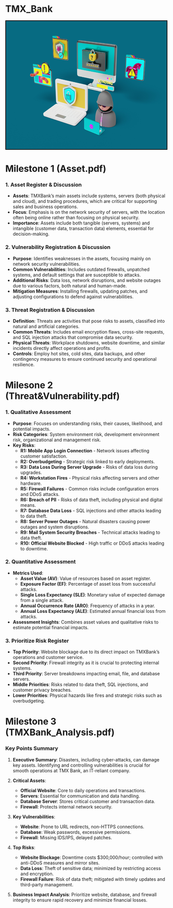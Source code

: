# TMX_Bank
<img src="https://github.com/bojunz/TMX_Bank/blob/main/data.jpg" alt="Demo Login Page GIF" style="border: 2px solid black; max-width: 100%; height: 400px;">

# Milestone 1 (Asset.pdf)

### 1. Asset Register & Discussion
- **Assets**: TMXBank’s main assets include systems, servers (both physical and cloud), and trading procedures, which are critical for supporting sales and business operations.
- **Focus**: Emphasis is on the network security of servers, with the location often being online rather than focusing on physical security.
- **Importance**: Assets include both tangible (servers, systems) and intangible (customer data, transaction data) elements, essential for decision-making.

### 2. Vulnerability Registration & Discussion
- **Purpose**: Identifies weaknesses in the assets, focusing mainly on network security vulnerabilities.
- **Common Vulnerabilities**: Includes outdated firewalls, unpatched systems, and default settings that are susceptible to attacks.
- **Additional Risks**: Data loss, network disruptions, and website outages due to various factors, both natural and human-made.
- **Mitigation Measures**: Installing firewalls, updating patches, and adjusting configurations to defend against vulnerabilities.

### 3. Threat Registration & Discussion
- **Definition**: Threats are activities that pose risks to assets, classified into natural and artificial categories.
- **Common Threats**: Includes email encryption flaws, cross-site requests, and SQL injection attacks that compromise data security.
- **Physical Threats**: Workplace shutdowns, website downtime, and similar incidents directly affect operations and profits.
- **Controls**: Employ hot sites, cold sites, data backups, and other contingency measures to ensure continued security and operational resilience.

# Milesone 2 (Threat&Vulnerability.pdf)
### 1. Qualitative Assessment
- **Purpose**: Focuses on understanding risks, their causes, likelihood, and potential impacts.
- **Risk Categories**: System environment risk, development environment risk, organizational and management risk.
- **Key Risks**:
  - **R1: Mobile App Login Connection** - Network issues affecting customer satisfaction.
  - **R2: Overbudgeting** - Strategic risk linked to early deployments.
  - **R3: Data Loss During Server Upgrade** - Risks of data loss during upgrades.
  - **R4: Workstation Fires** - Physical risks affecting servers and other hardware.
  - **R5: Firewall Failures** - Common risks include configuration errors and DDoS attacks.
  - **R6: Breach of PII** - Risks of data theft, including physical and digital means.
  - **R7: Database Data Loss** - SQL injections and other attacks leading to data theft.
  - **R8: Server Power Outages** - Natural disasters causing power outages and system disruptions.
  - **R9: Mail System Security Breaches** - Technical attacks leading to data theft.
  - **R10: Official Website Blocked** - High traffic or DDoS attacks leading to downtime.

### 2. Quantitative Assessment
- **Metrics Used**:
  - **Asset Value (AV)**: Value of resources based on asset register.
  - **Exposure Factor (EF)**: Percentage of asset loss from successful attacks.
  - **Single Loss Expectancy (SLE)**: Monetary value of expected damage from a single attack.
  - **Annual Occurrence Rate (ARO)**: Frequency of attacks in a year.
  - **Annual Loss Expectancy (ALE)**: Estimated annual financial loss from attacks.
- **Assessment Insights**: Combines asset values and qualitative risks to estimate potential financial impacts.

### 3. Prioritize Risk Register
- **Top Priority**: Website blockage due to its direct impact on TMXBank’s operations and customer service.
- **Second Priority**: Firewall integrity as it is crucial to protecting internal systems.
- **Third Priority**: Server breakdowns impacting email, file, and database servers.
- **Middle Priorities**: Risks related to data theft, SQL injections, and customer privacy breaches.
- **Lower Priorities**: Physical hazards like fires and strategic risks such as overbudgeting.

# Milestone 3 (TMXBank_Analysis.pdf)
### Key Points Summary

1. **Executive Summary**: Disasters, including cyber-attacks, can damage key assets. Identifying and controlling vulnerabilities is crucial for smooth operations at TMX Bank, an IT-reliant company.

2. **Critical Assets**:
   - **Official Website**: Core to daily operations and transactions.
   - **Servers**: Essential for communication and data handling.
   - **Database Server**: Stores critical customer and transaction data.
   - **Firewall**: Protects internal network security.

3. **Key Vulnerabilities**:
   - **Website**: Prone to URL redirects, non-HTTPS connections.
   - **Database**: Weak passwords, excessive permissions.
   - **Firewall**: Missing IDS/IPS, delayed patches.

4. **Top Risks**:
   - **Website Blockage**: Downtime costs $300,000/hour; controlled with anti-DDoS measures and mirror sites.
   - **Data Loss**: Theft of sensitive data; minimized by restricting access and encryption.
   - **Firewall Failure**: Risk of data theft; mitigated with timely updates and third-party management.

5. **Business Impact Analysis**: Prioritize website, database, and firewall integrity to ensure rapid recovery and minimize financial losses.
